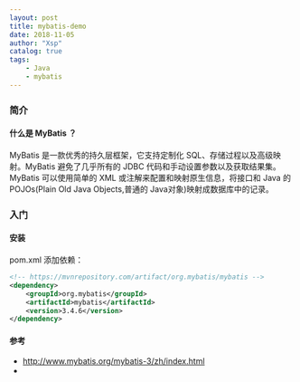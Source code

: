 ```yaml
---
layout: post
title: mybatis-demo
date: 2018-11-05
author: "Xsp"
catalog: true
tags:
    - Java
    - mybatis
---
```




### 简介

#### 什么是 MyBatis ？

MyBatis 是一款优秀的持久层框架，它支持定制化 SQL、存储过程以及高级映射。MyBatis 避免了几乎所有的 JDBC 代码和手动设置参数以及获取结果集。MyBatis 可以使用简单的 XML 或注解来配置和映射原生信息，将接口和 Java 的 POJOs(Plain Old Java Objects,普通的 Java对象)映射成数据库中的记录。



### 入门

#### 安装

pom.xml 添加依赖：

```xml
<!-- https://mvnrepository.com/artifact/org.mybatis/mybatis -->
<dependency>
    <groupId>org.mybatis</groupId>
    <artifactId>mybatis</artifactId>
    <version>3.4.6</version>
</dependency>
```





#### 参考

- http://www.mybatis.org/mybatis-3/zh/index.html
- 